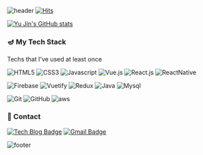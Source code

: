 ![header](https://capsule-render.vercel.app/api?type=waving&color=a98bc1&height=200&section=header&text=Hyeon%20U%20genie&fontSize=80&fontColor=5a3e70&animation=twinkling)
[![Hits](https://hits.seeyoufarm.com/api/count/incr/badge.svg?url=https%3A%2F%2Fgithub.com%2Fgjbae1212%2Fhit-counter&count_bg=%23DDD1E6&title_bg=%2395849E&icon=smugmug.svg&icon_color=%23E7E7E7&title=hits&edge_flat=false)](https://hits.seeyoufarm.com)

[![Yu Jin's GitHub stats](https://github-readme-stats.vercel.app/api?username=HyunYuJin&hide=contribs,stars&show_icons=true&theme=dracula)](https://github.com/HyunYuJin/github-readme-stats)


### 🪔 My Tech Stack
Techs that I've used at least once

![HTML5](https://img.shields.io/badge/HTML5-E34F26?style=square&logo=HTML5&logoColor=white) ![CSS3](https://img.shields.io/badge/CSS3-1572B6?style=square&logo=CSS3&logoColor=white) ![Javascript](https://img.shields.io/badge/Javascript-ffb13b?style=square&logo=Javascript&logoColor=white) ![Vue.js](https://img.shields.io/badge/Vue.js-4FC08D?style=square&logo=Vue.js&logoColor=white) ![React.js](https://img.shields.io/badge/React.js-61DAFB?style=square&logo=React&logoColor=white) ![ReactNative](https://img.shields.io/badge/ReactNative-3655FF?style=square&logo=React&logoColor=white)

![Firebase](https://img.shields.io/badge/Firebase-FFCA28?style=square&logo=Firebase&logoColor=white) ![Vuetify](https://img.shields.io/badge/Vuetify-1867C0?style=square&logo=Vuetify&logoColor=white) ![Redux](https://img.shields.io/badge/Redux-764ABC?style=square&logo=Redux&logoColor=white) ![Java](https://img.shields.io/badge/Java-007396?style=square&logo=Java&logoColor=white) ![Mysql](https://img.shields.io/badge/Mysql-E6B91E?style=square&logo=Mysql&logoColor=white)
  
![Git](https://img.shields.io/badge/Git-F05032?style=square&logo=Git&logoColor=white) ![GitHub](https://img.shields.io/badge/GitHub-181717?style=square&logo=GitHub&logoColor=white) ![aws](https://img.shields.io/badge/aws-333664?style=square&logo=amazon&logoColor=white)

### :hatched_chick: Contact
[![Tech Blog Badge](http://img.shields.io/badge/-Tech%20blog-purple?style=flat-square&logo=Jekyll&link=https://hyunyujin.github.io/)](https://hyunyujin.github.io/) [![Gmail Badge](https://img.shields.io/badge/Gmail-F05032?style=flat-square&logo=Gmail&logoColor=white&link=mailto:gusdbwls9772@gmail.com)](mailto:gusdbwls9772@gmail.com)

![footer](https://capsule-render.vercel.app/api?type=waving&color=8C66AA&height=150&section=footer)

